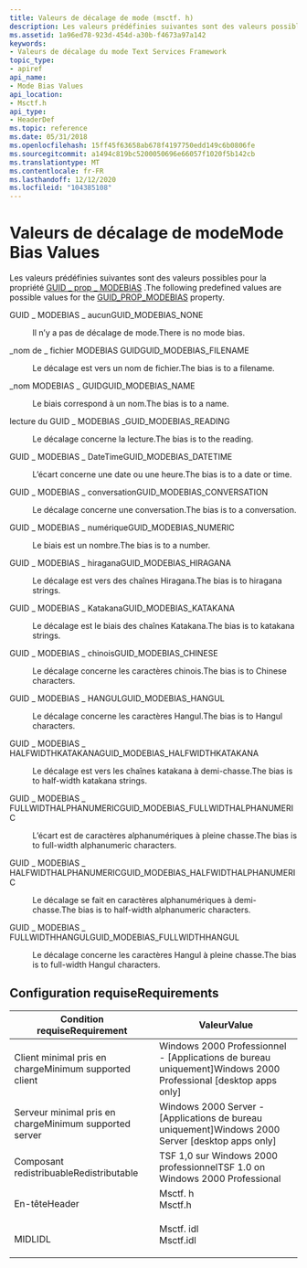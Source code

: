```yaml
---
title: Valeurs de décalage de mode (msctf. h)
description: Les valeurs prédéfinies suivantes sont des valeurs possibles pour la \_ propriété GUID prop \_ MODEBIAS.
ms.assetid: 1a96ed78-923d-454d-a30b-f4673a97a142
keywords:
- Valeurs de décalage du mode Text Services Framework
topic_type:
- apiref
api_name:
- Mode Bias Values
api_location:
- Msctf.h
api_type:
- HeaderDef
ms.topic: reference
ms.date: 05/31/2018
ms.openlocfilehash: 15ff45f63658ab678f4197750edd149c6b0806fe
ms.sourcegitcommit: a1494c819bc5200050696e66057f1020f5b142cb
ms.translationtype: MT
ms.contentlocale: fr-FR
ms.lasthandoff: 12/12/2020
ms.locfileid: "104385108"
---
```

# <a name="mode-bias-values"></a><span data-ttu-id="22e57-104">Valeurs de décalage de mode</span><span class="sxs-lookup"><span data-stu-id="22e57-104">Mode Bias Values</span></span>

<span data-ttu-id="22e57-105">Les valeurs prédéfinies suivantes sont des valeurs possibles pour la propriété [GUID \_ prop \_ MODEBIAS](predefined-properties.md) .</span><span class="sxs-lookup"><span data-stu-id="22e57-105">The following predefined values are possible values for the [GUID\_PROP\_MODEBIAS](predefined-properties.md) property.</span></span>

<dl> <dt>

<span data-ttu-id="22e57-106"><span id="GUID_MODEBIAS_NONE_____________"></span><span id="guid_modebias_none_____________"></span>GUID \_ MODEBIAS \_ aucun</span><span class="sxs-lookup"><span data-stu-id="22e57-106"><span id="GUID_MODEBIAS_NONE_____________"></span><span id="guid_modebias_none_____________"></span>GUID\_MODEBIAS\_NONE</span></span> 
</dt> <dd>

<span data-ttu-id="22e57-107">Il n’y a pas de décalage de mode.</span><span class="sxs-lookup"><span data-stu-id="22e57-107">There is no mode bias.</span></span>

</dd> <dt>

<span data-ttu-id="22e57-108"><span id="GUID_MODEBIAS_FILENAME_____________"></span><span id="guid_modebias_filename_____________"></span>\_nom de \_ fichier MODEBIAS GUID</span><span class="sxs-lookup"><span data-stu-id="22e57-108"><span id="GUID_MODEBIAS_FILENAME_____________"></span><span id="guid_modebias_filename_____________"></span>GUID\_MODEBIAS\_FILENAME</span></span> 
</dt> <dd>

<span data-ttu-id="22e57-109">Le décalage est vers un nom de fichier.</span><span class="sxs-lookup"><span data-stu-id="22e57-109">The bias is to a filename.</span></span>

</dd> <dt>

<span data-ttu-id="22e57-110"><span id="GUID_MODEBIAS_NAME_____________"></span><span id="guid_modebias_name_____________"></span>\_nom MODEBIAS \_ GUID</span><span class="sxs-lookup"><span data-stu-id="22e57-110"><span id="GUID_MODEBIAS_NAME_____________"></span><span id="guid_modebias_name_____________"></span>GUID\_MODEBIAS\_NAME</span></span> 
</dt> <dd>

<span data-ttu-id="22e57-111">Le biais correspond à un nom.</span><span class="sxs-lookup"><span data-stu-id="22e57-111">The bias is to a name.</span></span>

</dd> <dt>

<span data-ttu-id="22e57-112"><span id="GUID_MODEBIAS_READING_____________"></span><span id="guid_modebias_reading_____________"></span>lecture du GUID \_ MODEBIAS \_</span><span class="sxs-lookup"><span data-stu-id="22e57-112"><span id="GUID_MODEBIAS_READING_____________"></span><span id="guid_modebias_reading_____________"></span>GUID\_MODEBIAS\_READING</span></span> 
</dt> <dd>

<span data-ttu-id="22e57-113">Le décalage concerne la lecture.</span><span class="sxs-lookup"><span data-stu-id="22e57-113">The bias is to the reading.</span></span>

</dd> <dt>

<span data-ttu-id="22e57-114"><span id="GUID_MODEBIAS_DATETIME_____________"></span><span id="guid_modebias_datetime_____________"></span>GUID \_ MODEBIAS \_ DateTime</span><span class="sxs-lookup"><span data-stu-id="22e57-114"><span id="GUID_MODEBIAS_DATETIME_____________"></span><span id="guid_modebias_datetime_____________"></span>GUID\_MODEBIAS\_DATETIME</span></span> 
</dt> <dd>

<span data-ttu-id="22e57-115">L’écart concerne une date ou une heure.</span><span class="sxs-lookup"><span data-stu-id="22e57-115">The bias is to a date or time.</span></span>

</dd> <dt>

<span data-ttu-id="22e57-116"><span id="GUID_MODEBIAS_CONVERSATION_____________"></span><span id="guid_modebias_conversation_____________"></span>GUID \_ MODEBIAS \_ conversation</span><span class="sxs-lookup"><span data-stu-id="22e57-116"><span id="GUID_MODEBIAS_CONVERSATION_____________"></span><span id="guid_modebias_conversation_____________"></span>GUID\_MODEBIAS\_CONVERSATION</span></span> 
</dt> <dd>

<span data-ttu-id="22e57-117">Le décalage concerne une conversation.</span><span class="sxs-lookup"><span data-stu-id="22e57-117">The bias is to a conversation.</span></span>

</dd> <dt>

<span data-ttu-id="22e57-118"><span id="GUID_MODEBIAS_NUMERIC_____________"></span><span id="guid_modebias_numeric_____________"></span>GUID \_ MODEBIAS \_ numérique</span><span class="sxs-lookup"><span data-stu-id="22e57-118"><span id="GUID_MODEBIAS_NUMERIC_____________"></span><span id="guid_modebias_numeric_____________"></span>GUID\_MODEBIAS\_NUMERIC</span></span> 
</dt> <dd>

<span data-ttu-id="22e57-119">Le biais est un nombre.</span><span class="sxs-lookup"><span data-stu-id="22e57-119">The bias is to a number.</span></span>

</dd> <dt>

<span data-ttu-id="22e57-120"><span id="GUID_MODEBIAS_HIRAGANA_____________"></span><span id="guid_modebias_hiragana_____________"></span>GUID \_ MODEBIAS \_ hiragana</span><span class="sxs-lookup"><span data-stu-id="22e57-120"><span id="GUID_MODEBIAS_HIRAGANA_____________"></span><span id="guid_modebias_hiragana_____________"></span>GUID\_MODEBIAS\_HIRAGANA</span></span> 
</dt> <dd>

<span data-ttu-id="22e57-121">Le décalage est vers des chaînes Hiragana.</span><span class="sxs-lookup"><span data-stu-id="22e57-121">The bias is to hiragana strings.</span></span>

</dd> <dt>

<span data-ttu-id="22e57-122"><span id="GUID_MODEBIAS_KATAKANA_____________"></span><span id="guid_modebias_katakana_____________"></span>GUID \_ MODEBIAS \_ Katakana</span><span class="sxs-lookup"><span data-stu-id="22e57-122"><span id="GUID_MODEBIAS_KATAKANA_____________"></span><span id="guid_modebias_katakana_____________"></span>GUID\_MODEBIAS\_KATAKANA</span></span> 
</dt> <dd>

<span data-ttu-id="22e57-123">Le décalage est le biais des chaînes Katakana.</span><span class="sxs-lookup"><span data-stu-id="22e57-123">The bias is to katakana strings.</span></span>

</dd> <dt>

<span data-ttu-id="22e57-124"><span id="GUID_MODEBIAS_CHINESE_____________"></span><span id="guid_modebias_chinese_____________"></span>GUID \_ MODEBIAS \_ chinois</span><span class="sxs-lookup"><span data-stu-id="22e57-124"><span id="GUID_MODEBIAS_CHINESE_____________"></span><span id="guid_modebias_chinese_____________"></span>GUID\_MODEBIAS\_CHINESE</span></span> 
</dt> <dd>

<span data-ttu-id="22e57-125">Le décalage concerne les caractères chinois.</span><span class="sxs-lookup"><span data-stu-id="22e57-125">The bias is to Chinese characters.</span></span>

</dd> <dt>

<span data-ttu-id="22e57-126"><span id="GUID_MODEBIAS_HANGUL_____________"></span><span id="guid_modebias_hangul_____________"></span>GUID \_ MODEBIAS \_ HANGUL</span><span class="sxs-lookup"><span data-stu-id="22e57-126"><span id="GUID_MODEBIAS_HANGUL_____________"></span><span id="guid_modebias_hangul_____________"></span>GUID\_MODEBIAS\_HANGUL</span></span> 
</dt> <dd>

<span data-ttu-id="22e57-127">Le décalage concerne les caractères Hangul.</span><span class="sxs-lookup"><span data-stu-id="22e57-127">The bias is to Hangul characters.</span></span>

</dd> <dt>

<span data-ttu-id="22e57-128"><span id="GUID_MODEBIAS_HALFWIDTHKATAKANA_____________"></span><span id="guid_modebias_halfwidthkatakana_____________"></span>GUID \_ MODEBIAS \_ HALFWIDTHKATAKANA</span><span class="sxs-lookup"><span data-stu-id="22e57-128"><span id="GUID_MODEBIAS_HALFWIDTHKATAKANA_____________"></span><span id="guid_modebias_halfwidthkatakana_____________"></span>GUID\_MODEBIAS\_HALFWIDTHKATAKANA</span></span> 
</dt> <dd>

<span data-ttu-id="22e57-129">Le décalage est vers les chaînes katakana à demi-chasse.</span><span class="sxs-lookup"><span data-stu-id="22e57-129">The bias is to half-width katakana strings.</span></span>

</dd> <dt>

<span data-ttu-id="22e57-130"><span id="GUID_MODEBIAS_FULLWIDTHALPHANUMERIC_____________"></span><span id="guid_modebias_fullwidthalphanumeric_____________"></span>GUID \_ MODEBIAS \_ FULLWIDTHALPHANUMERIC</span><span class="sxs-lookup"><span data-stu-id="22e57-130"><span id="GUID_MODEBIAS_FULLWIDTHALPHANUMERIC_____________"></span><span id="guid_modebias_fullwidthalphanumeric_____________"></span>GUID\_MODEBIAS\_FULLWIDTHALPHANUMERIC</span></span> 
</dt> <dd>

<span data-ttu-id="22e57-131">L’écart est de caractères alphanumériques à pleine chasse.</span><span class="sxs-lookup"><span data-stu-id="22e57-131">The bias is to full-width alphanumeric characters.</span></span>

</dd> <dt>

<span data-ttu-id="22e57-132"><span id="GUID_MODEBIAS_HALFWIDTHALPHANUMERIC_____________"></span><span id="guid_modebias_halfwidthalphanumeric_____________"></span>GUID \_ MODEBIAS \_ HALFWIDTHALPHANUMERIC</span><span class="sxs-lookup"><span data-stu-id="22e57-132"><span id="GUID_MODEBIAS_HALFWIDTHALPHANUMERIC_____________"></span><span id="guid_modebias_halfwidthalphanumeric_____________"></span>GUID\_MODEBIAS\_HALFWIDTHALPHANUMERIC</span></span> 
</dt> <dd>

<span data-ttu-id="22e57-133">Le décalage se fait en caractères alphanumériques à demi-chasse.</span><span class="sxs-lookup"><span data-stu-id="22e57-133">The bias is to half-width alphanumeric characters.</span></span>

</dd> <dt>

<span data-ttu-id="22e57-134"><span id="GUID_MODEBIAS_FULLWIDTHHANGUL_____________"></span><span id="guid_modebias_fullwidthhangul_____________"></span>GUID \_ MODEBIAS \_ FULLWIDTHHANGUL</span><span class="sxs-lookup"><span data-stu-id="22e57-134"><span id="GUID_MODEBIAS_FULLWIDTHHANGUL_____________"></span><span id="guid_modebias_fullwidthhangul_____________"></span>GUID\_MODEBIAS\_FULLWIDTHHANGUL</span></span> 
</dt> <dd>

<span data-ttu-id="22e57-135">Le décalage concerne les caractères Hangul à pleine chasse.</span><span class="sxs-lookup"><span data-stu-id="22e57-135">The bias is to full-width Hangul characters.</span></span>

</dd> </dl>

## <a name="requirements"></a><span data-ttu-id="22e57-136">Configuration requise</span><span class="sxs-lookup"><span data-stu-id="22e57-136">Requirements</span></span>



| <span data-ttu-id="22e57-137">Condition requise</span><span class="sxs-lookup"><span data-stu-id="22e57-137">Requirement</span></span> | <span data-ttu-id="22e57-138">Valeur</span><span class="sxs-lookup"><span data-stu-id="22e57-138">Value</span></span> |
|-------------------------------------|--------------------------------------------------------------------------------------|
| <span data-ttu-id="22e57-139">Client minimal pris en charge</span><span class="sxs-lookup"><span data-stu-id="22e57-139">Minimum supported client</span></span><br/> | <span data-ttu-id="22e57-140">Windows 2000 Professionnel - \[Applications de bureau uniquement\]</span><span class="sxs-lookup"><span data-stu-id="22e57-140">Windows 2000 Professional \[desktop apps only\]</span></span><br/>                           |
| <span data-ttu-id="22e57-141">Serveur minimal pris en charge</span><span class="sxs-lookup"><span data-stu-id="22e57-141">Minimum supported server</span></span><br/> | <span data-ttu-id="22e57-142">Windows 2000 Server - \[Applications de bureau uniquement\]</span><span class="sxs-lookup"><span data-stu-id="22e57-142">Windows 2000 Server \[desktop apps only\]</span></span><br/>                                 |
| <span data-ttu-id="22e57-143">Composant redistribuable</span><span class="sxs-lookup"><span data-stu-id="22e57-143">Redistributable</span></span><br/>          | <span data-ttu-id="22e57-144">TSF 1,0 sur Windows 2000 professionnel</span><span class="sxs-lookup"><span data-stu-id="22e57-144">TSF 1.0 on Windows 2000 Professional</span></span><br/>                                      |
| <span data-ttu-id="22e57-145">En-tête</span><span class="sxs-lookup"><span data-stu-id="22e57-145">Header</span></span><br/>                   | <dl> <span data-ttu-id="22e57-146"><dt>Msctf. h</dt></span><span class="sxs-lookup"><span data-stu-id="22e57-146"><dt>Msctf.h</dt></span></span> </dl>   |
| <span data-ttu-id="22e57-147">MIDL</span><span class="sxs-lookup"><span data-stu-id="22e57-147">IDL</span></span><br/>                      | <dl> <span data-ttu-id="22e57-148"><dt>Msctf. idl</dt></span><span class="sxs-lookup"><span data-stu-id="22e57-148"><dt>Msctf.idl</dt></span></span> </dl> |



 

 





